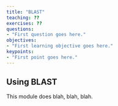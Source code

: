 ```yaml
---
title: "BLAST"
teaching: ??
exercises: ??
questions:
- "First question goes here."
objectives:
- "First learning objective goes here."
keypoints:
- "First point goes here."
---
```

## Using BLAST
This module does blah, blah, blah.
